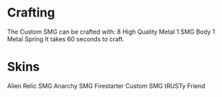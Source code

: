 # Crafting

The Custom SMG can be crafted with:
8 High Quality Metal
1 SMG Body
1 Metal Spring
It takes 60 seconds to craft.
# Skins

Alien Relic SMG
Anarchy SMG
Firestarter Custom SMG
tRUSTy Friend
